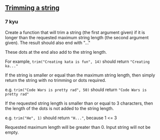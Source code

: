 <h2><a href=https://www.codewars.com/kata/563fb342f47611dae800003c/train/python target="_blank">Trimming a string</a></h2><h3>7 kyu</h3><p>Create a function that will trim a string (the first argument given) if it is longer than the requested maximum string length (the second argument given). The result should also end with "..."</p><p>These dots at the end also add to the string length.</p><p>For example, <code>trim("Creating kata is fun", 14)</code> should return <code>"Creating ka..."</code></p><p>If the string is smaller or equal than the maximum string length, then simply return the string with no trimming or dots required.</p><p>e.g. <code>trim("Code Wars is pretty rad", 50)</code> should return <code>"Code Wars is pretty rad"</code></p><p>If the requested string length is smaller than or equal to 3 characters, then the length of the dots is not added to the string length.</p><p>e.g. <code>trim("He", 1)</code> should return <code>"H..."</code>, because 1 &lt;= 3</p><p>Requested maximum length will be greater than 0. Input string will not be empty.</p>
